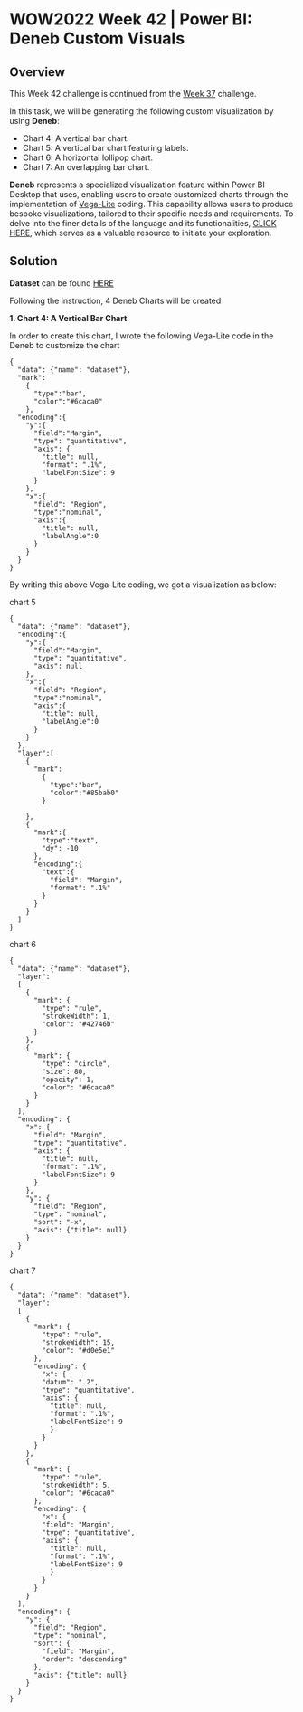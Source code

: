 # WOW2022 Week 42 | Power BI: Deneb Custom Visuals

## Overview

This Week 42 challenge is continued from the [Week 37](https://workout-wednesday.com/pbi-2022-w37/) challenge.


In this task, we will be generating the following custom visualization by using **Deneb**:

- Chart 4: A vertical bar chart.
- Chart 5: A vertical bar chart featuring labels.
- Chart 6: A horizontal lollipop chart.
- Chart 7: An overlapping bar chart.

**Deneb** represents a specialized visualization feature within Power BI Desktop that uses, enabling users to create customized charts through the implementation of [Vega-Lite](https://vega.github.io/vega-lite/) coding. This capability allows users to produce bespoke visualizations, tailored to their specific needs and requirements. To delve into the finer details of the language and its functionalities, [CLICK HERE](https://vega.github.io/vega-lite/docs/), which serves as a valuable resource to initiate your exploration.

## Solution

**Dataset** can be found [HERE](https://data.world/stanke/superstore-20214)

Following the instruction, 4 Deneb Charts will be created

**1. Chart 4: A Vertical Bar Chart**

In order to create this chart, I wrote the following Vega-Lite code in the Deneb to customize the chart

```
{
  "data": {"name": "dataset"},
  "mark":
    {
      "type":"bar",
      "color":"#6caca0"
    },
  "encoding":{
    "y":{
      "field":"Margin",
      "type": "quantitative",
      "axis": {
        "title": null,
        "format": ".1%",
        "labelFontSize": 9
      }
    },
    "x":{
      "field": "Region",
      "type":"nominal",
      "axis":{
        "title": null,
        "labelAngle":0
      }
    }
  }
}
```
By writing this above Vega-Lite coding, we got a visualization as below:





chart 5

```
{
  "data": {"name": "dataset"},
  "encoding":{
    "y":{
      "field":"Margin",
      "type": "quantitative",
      "axis": null
    },
    "x":{
      "field": "Region",
      "type":"nominal",
      "axis":{
        "title": null,
        "labelAngle":0
      }
    }
  },
  "layer":[
    {
      "mark": 
        {
          "type":"bar",
          "color":"#85bab0"
        }
      
    },
    {
      "mark":{
        "type":"text",
        "dy": -10
      },
      "encoding":{
        "text":{
          "field": "Margin",
          "format": ".1%"
        }
      }
    }
  ]
}
```


chart 6

```
{
  "data": {"name": "dataset"},
  "layer":
  [
    {
      "mark": {
        "type": "rule",
        "strokeWidth": 1,
        "color": "#42746b"
      }
    },
    {
      "mark": {
        "type": "circle",
        "size": 80,
        "opacity": 1,
        "color": "#6caca0"
      }
    }
  ],
  "encoding": {
    "x": {
      "field": "Margin",
      "type": "quantitative",
      "axis": {
        "title": null,
        "format": ".1%",
        "labelFontSize": 9
      }
    },
    "y": {
      "field": "Region",
      "type": "nominal",
      "sort": "-x",
      "axis": {"title": null}
    }
  }
}
```

chart 7
```
{
  "data": {"name": "dataset"},
  "layer":
  [
    {
      "mark": {
        "type": "rule",
        "strokeWidth": 15,
        "color": "#d0e5e1"
      },
      "encoding": {
        "x": {
        "datum": ".2",
        "type": "quantitative",
        "axis": {
          "title": null,
          "format": ".1%",
          "labelFontSize": 9
          }
        }
      }
    },
    {
      "mark": {
        "type": "rule",
        "strokeWidth": 5,
        "color": "#6caca0"
      },
      "encoding": {
        "x": {
        "field": "Margin",
        "type": "quantitative",
        "axis": {
          "title": null,
          "format": ".1%",
          "labelFontSize": 9
          }
        }
      }
    }
  ],
  "encoding": {
    "y": {
      "field": "Region",
      "type": "nominal",
      "sort": {
        "field": "Margin",
        "order": "descending"
      },
      "axis": {"title": null}
    }
  }
}
```







